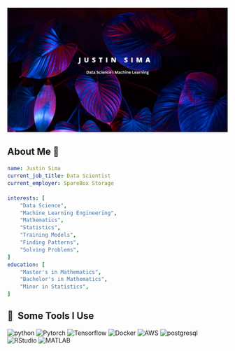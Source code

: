 ![Header image](images/github-header.png)

## About Me&nbsp;:wave:
```yaml
name: Justin Sima
current_job_title: Data Scientist
current_employer: SpareBox Storage

interests: [
    "Data Science",
    "Machine Learning Engineering",
    "Mathematics",
    "Statistics",
    "Training Models",
    "Finding Patterns",
    "Solving Problems",
]
education: [
    "Master's in Mathematics",
    "Bachelor's in Mathematics",
    "Minor in Statistics",
]

```

<h2> 🚀 &nbsp;Some Tools I Use</h2>
    <p align="left">
        <img src="https://cdn.jsdelivr.net/gh/devicons/devicon/icons/python/python-original-wordmark.svg" alt="python" width="45" height="45"/>
        <img src="https://cdn.jsdelivr.net/gh/devicons/devicon/icons/pytorch/pytorch-original.svg" alt="Pytorch" width="45" height="45"/>
        <img src="https://cdn.jsdelivr.net/gh/devicons/devicon/icons/tensorflow/tensorflow-original.svg" alt="Tensorflow" width="45" height="45"/>
        <img src="https://cdn.jsdelivr.net/gh/devicons/devicon/icons/docker/docker-original-wordmark.svg" alt="Docker" width="45" height="45"/>
        <img src="https://cdn.jsdelivr.net/gh/devicons/devicon/icons/amazonwebservices/amazonwebservices-original.svg" alt="AWS" width="45" height="45"/>
        <img src="https://cdn.jsdelivr.net/gh/devicons/devicon/icons/postgresql/postgresql-original-wordmark.svg" alt="postgresql" width="45" height="45"/>
        <img src="https://cdn.jsdelivr.net/gh/devicons/devicon/icons/rstudio/rstudio-original.svg" alt="RStudio" width="45" height="45"/>
        <img src="https://cdn.jsdelivr.net/gh/devicons/devicon/icons/matlab/matlab-original.svg" alt="MATLAB" width="45" height="45"/>
    </p>
